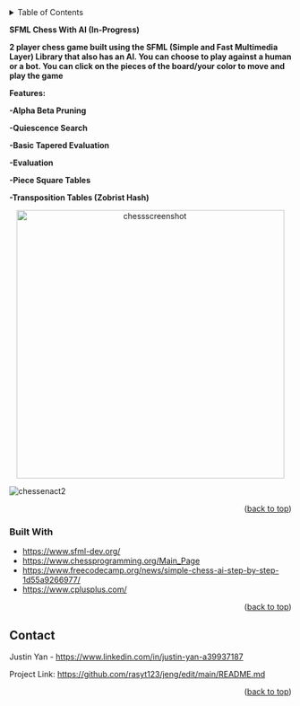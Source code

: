 <!-- TABLE OF CONTENTS -->
<details>
  <summary>Table of Contents</summary>
  <ol>
    <li>
      <a href="#about-the-project">Chess With AIt</a>
      <ul>
        <li><a href="#built-with">Built With</a></li>
      </ul>
    </li>
    <li><a href="#contact">Contact</a></li>
  </ol>
</details>



<!-- ABOUT THE PROJECT -->
**SFML Chess With AI (In-Progress)**
<p align="center">
  
**2 player chess game built using the SFML (Simple and Fast Multimedia Layer) Library that also has an AI. You can choose to play against a human or a bot. You can click on the pieces of the board/your color to move and play the game**

**Features:**

**-Alpha Beta Pruning**

**-Quiescence Search**

**-Basic Tapered Evaluation**

**-Evaluation**

**-Piece Square Tables**

**-Transposition Tables (Zobrist Hash)**
</p>

<p align="center">
  <img width="478" alt="chessscreenshot" src="https://user-images.githubusercontent.com/26770454/155892407-05a322c6-d1b4-48cc-888c-183c00aa451b.png">
</p>

![chessenact2](https://user-images.githubusercontent.com/26770454/155891883-82bc6b95-cd64-4066-b834-9e1d8b1d231b.gif)


<p align="right">(<a href="#top">back to top</a>)</p>



### Built With

* https://www.sfml-dev.org/
* https://www.chessprogramming.org/Main_Page
* https://www.freecodecamp.org/news/simple-chess-ai-step-by-step-1d55a9266977/
* https://www.cplusplus.com/

<p align="right">(<a href="#top">back to top</a>)</p>



<!-- CONTACT -->
## Contact

Justin Yan - https://www.linkedin.com/in/justin-yan-a39937187

Project Link: https://github.com/rasyt123/jeng/edit/main/README.md

<p align="right">(<a href="#top">back to top</a>)</p>


